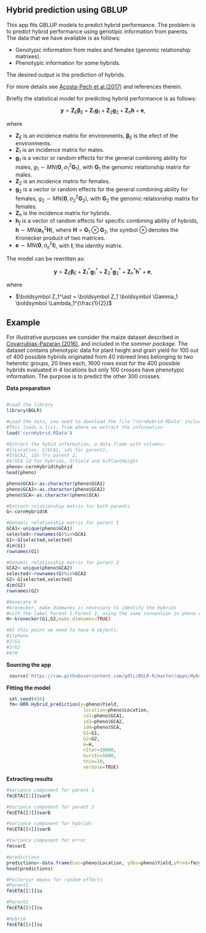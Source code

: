 ## Hybrid prediction using GBLUP

This app fits GBLUP models to predict hybrid performance. The problem is to predict hybrid performance 
using genotipic information from parents. The data that we have available is as follows:

- Genotypic information from males and females (genomic relationship matrixes).
- Phenotypic information for some hybrids.

The desired output is the prediction of hybrids.

For more details see [Acosta-Pech et al.(2017)](https://pubmed.ncbi.nlm.nih.gov/28401254/) and references therein.

Briefly the statistical model for predicting hybrid performance is as follows:

$$
\boldsymbol y = \boldsymbol Z_E \boldsymbol \beta_E + \boldsymbol Z_1 \boldsymbol g_1 + \boldsymbol Z_2 \boldsymbol g_2 + \boldsymbol Z_h \boldsymbol h + \boldsymbol e, 
$$

where 

- $\boldsymbol Z_E$ is an incidence matrix for environments, $\boldsymbol \beta_E$ is the efect of the environments.
- $\boldsymbol Z_1$ is an incidence matrix for males.
- $\boldsymbol g_1$ is a vector or random effects for the general combining ability for males, $g_1 \sim MN(\boldsymbol 0, \sigma^2_1 \boldsymbol G_1)$, with $\boldsymbol G_1$ the genomic relationship matrix for males.
- $\boldsymbol Z_2$ is an incidence matrix for females.
- $\boldsymbol g_2$ is a vector or random effects for the general combining ability for females, $g_2 \sim MN(\boldsymbol 0, \sigma^2_2 \boldsymbol G_2)$, with $\boldsymbol G_2$ the genomic relationship matrix for females.
- $\boldsymbol Z_h$ is the incidence matrix for hybrids.
- $\boldsymbol h_f$ is a vector of random effects for specific combining ability of hybrids, $\boldsymbol h \sim MN(\boldsymbol \sigma^2_h \boldsymbol H)$, where $\boldsymbol H=\boldsymbol G_1 \otimes \boldsymbol G_2$, the symbol $\otimes$ denotes the Kronecker product of two matrices.
- $\boldsymbol e \sim MN(\boldsymbol 0, \sigma^2_e \boldsymbol I)$, with $\boldsymbol I$, the identity matrix.

The model can be rewritten as:

$$
\boldsymbol y = \boldsymbol Z_E \boldsymbol \beta_E + \boldsymbol Z_1^\ast \boldsymbol g_1^\ast + \boldsymbol Z_2^\ast \boldsymbol g_2^\ast + \boldsymbol Z_h^\ast \boldsymbol h^\ast + \boldsymbol e, 
$$

where

- $\boldsymbol Z_1^\ast = \boldsymbol Z_1 \boldsymbol \Gamma_1 \boldsymbol \Lambda_1^{\frac{1}{2}}$

## Example

For illustrative purposes we consider the maize dataset described in [Covarrubias-Pazaran (2016)](https://journals.plos.org/plosone/article?id=10.1371/journal.pone.0156744), and included in the <em>sommer package</em>. The dataset contains phenotypic data for plant 
height and grain yield for 100 out of 400 possible hybrids originated from 40 inbreed lines belonging to two heterotic groups, 20 lines each,
1600 rows exist for the 400 possible hybrids evaluated in 4 locations but only 100 crosses have phenotypic information. The purpose is to
predict the other 300 crosses.

**Data preparation**

```r

#Load the library
library(BGLR)

#Load the data, you need to download the file "cornHybrid.RData" included in this app
#This loads a list, from where we extract the information
load('cornHybrid.RData')

#Extract the hybid information, a data.frame with columns: 
#1)Location, 2)GCA1, ids for parent1, 
#3)GCA2, ids fro parent 2,
#4)SCA id for hybrids, 5)Yield and 6)PlantHeight
pheno<-cornHybrid$hybrid
head(pheno)

pheno$GCA1<-as.character(pheno$GCA1)
pheno$GCA2<-as.character(pheno$GCA2)
pheno$SCA<-as.character(pheno$SCA)

#Extract relationship matrix for both parents
G<-cornHybrid$K

#Genomic relationship matrix for parent 1
GCA1<-unique(pheno$GCA1)
selected<-rownames(G)%in%GCA1
G1<-G[selected,selected]
dim(G1)
rownames(G1)

#Genomic relationship matrix for parent 2
GCA2<-unique(pheno$GCA2)
selected<-rownames(G)%in%GCA2
G2<-G[selected,selected]
dim(G2)
rownames(G2)

#Generate H
#kronecker, make.dimmanes is necessary to identify the hybrids
#with the label Parent 1:Parent 2, using the same convention in pheno data.frame
H<-kronecker(G1,G2,make.dimnames=TRUE)

#At this point we need to have 4 objects:
#1)pheno
#2)G1
#3)G2
#4)H

```

**Sourcing the app**

```r
 source('https://raw.githubusercontent.com/gdlc/BGLR-R/master/apps/Hybrid_prediction/Hybrid_prediction.R')
```

**Fitting the model**

```r
 set.seed(456)
 fm<-BRR.Hybrid_prediction(y=pheno$Yield,
                            location=pheno$Location,
                            id1=pheno$GCA1,
                            id2=pheno$GCA2,
                            idH=pheno$SCA,
                            G1=G1,
                            G2=G2,
                            H=H,
                            nIter=10000,
                            burnIn=5000,
                            thin=10,
                            verbose=TRUE)
```

**Extracting results**
````r
#Variance component for parent 1
fm$ETA[[2]]$varB

#Variance component for parent 2
fm$ETA[[3]]$varB

#Variance component for hybrids
fm$ETA[[4]]$varB

#Variance component for error
fm$varE

#predictions
predictions<-data.frame(Loc=pheno$Location, yObs=pheno$Yield,yPred=fm$yHat,hybrid=pheno$SCA)
head(predictions)

#Posterior means for random effects
#Parent1
fm$ETA[[2]]$u

#Parent2
fm$ETA[[3]]$u

#Hybrid
fm$ETA[[4]]$u

````
